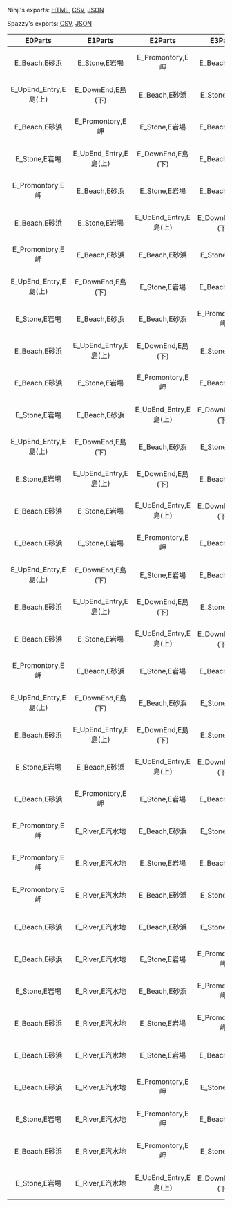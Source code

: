Ninji's exports: [HTML](https://wuffs.org/acnh/bcsv_160/html/FieldOutsideTemplate.html), [CSV](https://wuffs.org/acnh/bcsv_160/csv/FieldOutsideTemplate.csv), [JSON](https://wuffs.org/acnh/bcsv_160/json/FieldOutsideTemplate.json)

Spazzy's exports: [CSV](https://github.com/McSpazzy/acnh-csv/blob/master/FieldOutsideTemplate.csv), [JSON](https://github.com/McSpazzy/acnh-json/blob/master/FieldOutsideTemplate.json)

| E0Parts | E1Parts | E2Parts | E3Parts | N0Parts | N1Parts | N2Parts | N3Parts | N4Parts | NEParts | NWParts | S0Parts | S1Parts | S2Parts | S3Parts | S4Parts | SEParts | SWParts | SeaType | TemplateKind | W0Parts | W1Parts | W2Parts | W3Parts | WindDirection | UniqueID | EnglishName |
|:--:|:--:|:--:|:--:|:--:|:--:|:--:|:--:|:--:|:--:|:--:|:--:|:--:|:--:|:--:|:--:|:--:|:--:|:--:|:--:|:--:|:--:|:--:|:--:|:--:|:--:|:--:|
| E_Beach,E砂浜 | E_Stone,E岩場 | E_Promontory,E岬 | E_Beach,E砂浜 | N_Stone,N岩場 | N_Stone,N岩場 | N_Stone,N岩場 | N_Tsunekiti,Nつねきち | N_Stone,N岩場 | NE_Stone,NE岩場 | NW_Stone,NW岩場 | S_River,S汽水地 | S_Airport_L,S空港(左) | S_Airport_R,S空港(右) | S_Beach,S砂浜 | S_River,S汽水地 | SE_Jetty,SE砂浜桟橋 | SW_Beach,SW砂浜 | 3B,東西進入可 | 3B_S2,南中州 | W_UpEnd_Entry,W島(上) | W_DownEnd,W島(下) | W_Beach,W砂浜 | W_Stone,W岩場 | DNE_NNW,昼：北東、夜：北西 | 19 | 'FldOutTemplateA00' | 
| E_UpEnd_Entry,E島(上) | E_DownEnd,E島(下) | E_Beach,E砂浜 | E_Stone,E岩場 | N_Stone,N岩場 | N_Tsunekiti,Nつねきち | N_Stone,N岩場 | N_Stone,N岩場 | N_Stone,N岩場 | NE_Stone,NE岩場 | NW_Stone,NW岩場 | S_River,S汽水地 | S_Airport_L,S空港(左) | S_Airport_R,S空港(右) | S_Beach,S砂浜 | S_River,S汽水地 | SE_Beach,SE砂浜 | SW_Jetty,SW砂浜桟橋 | 3B,東西進入可 | 3B_S2,南中州 | W_Stone,W岩場 | W_Beach,W砂浜 | W_Promontory,W岬 | W_Beach,W砂浜 | DNE_NNW,昼：北東、夜：北西 | 21 | 'FldOutTemplateA01' | 
| E_Beach,E砂浜 | E_Promontory,E岬 | E_Stone,E岩場 | E_Beach,E砂浜 | N_Stone,N岩場 | N_Stone,N岩場 | N_Tsunekiti,Nつねきち | N_Stone,N岩場 | N_Stone,N岩場 | NE_Stone,NE岩場 | NW_Stone,NW岩場 | S_River,S汽水地 | S_Airport_L,S空港(左) | S_Airport_R,S空港(右) | S_Beach,S砂浜 | S_River,S汽水地 | SE_Beach,SE砂浜 | SW_Jetty,SW砂浜桟橋 | 3B,東西進入可 | 3B_S2,南中州 | W_Stone,W岩場 | W_UpEnd_Entry,W島(上) | W_DownEnd,W島(下) | W_Beach,W砂浜 | DNE_NNW,昼：北東、夜：北西 | 22 | 'FldOutTemplateA02' | 
| E_Stone,E岩場 | E_UpEnd_Entry,E島(上) | E_DownEnd,E島(下) | E_Beach,E砂浜 | N_Stone,N岩場 | N_Stone,N岩場 | N_Stone,N岩場 | N_Tsunekiti,Nつねきち | N_Stone,N岩場 | NE_Stone,NE岩場 | NW_Stone,NW岩場 | S_River,S汽水地 | S_Beach,S砂浜 | S_Airport_L,S空港(左) | S_Airport_R,S空港(右) | S_River,S汽水地 | SE_Jetty,SE砂浜桟橋 | SW_Beach,SW砂浜 | 3B,東西進入可 | 3B_S2,南中州 | W_Beach,W砂浜 | W_Stone,W岩場 | W_Beach,W砂浜 | W_Promontory,W岬 | DNW_NNE,昼：北西、夜：北東 | 23 | 'FldOutTemplateA03' | 
| E_Promontory,E岬 | E_Beach,E砂浜 | E_Stone,E岩場 | E_Beach,E砂浜 | N_Stone,N岩場 | N_Tsunekiti,Nつねきち | N_Stone,N岩場 | N_Stone,N岩場 | N_Stone,N岩場 | NE_Stone,NE岩場 | NW_Stone,NW岩場 | S_River,S汽水地 | S_Beach,S砂浜 | S_Airport_L,S空港(左) | S_Airport_R,S空港(右) | S_River,S汽水地 | SE_Jetty,SE砂浜桟橋 | SW_Beach,SW砂浜 | 3B,東西進入可 | 3B_S2,南中州 | W_Stone,W岩場 | W_Beach,W砂浜 | W_UpEnd_Entry,W島(上) | W_DownEnd,W島(下) | DNW_NNE,昼：北西、夜：北東 | 25 | 'FldOutTemplateA04' | 
| E_Beach,E砂浜 | E_Stone,E岩場 | E_UpEnd_Entry,E島(上) | E_DownEnd,E島(下) | N_Stone,N岩場 | N_Stone,N岩場 | N_Tsunekiti,Nつねきち | N_Stone,N岩場 | N_Stone,N岩場 | NE_Stone,NE岩場 | NW_Stone,NW岩場 | S_River,S汽水地 | S_Beach,S砂浜 | S_Airport_L,S空港(左) | S_Airport_R,S空港(右) | S_River,S汽水地 | SE_Beach,SE砂浜 | SW_Jetty,SW砂浜桟橋 | 3B,東西進入可 | 3B_S2,南中州 | W_Beach,W砂浜 | W_Promontory,W岬 | W_Stone,W岩場 | W_Beach,W砂浜 | DNW_NNE,昼：北西、夜：北東 | 24 | 'FldOutTemplateA05' | 
| E_Promontory,E岬 | E_Beach,E砂浜 | E_Beach,E砂浜 | E_Stone,E岩場 | N_Stone,N岩場 | N_Tsunekiti,Nつねきち | N_Stone,N岩場 | N_Stone,N岩場 | N_Stone,N岩場 | NE_Stone,NE岩場 | NW_Stone,NW岩場 | S_River,S汽水地 | S_Airport_L,S空港(左) | S_Airport_R,S空港(右) | S_Beach,S砂浜 | S_River,S汽水地 | SE_Beach,SE砂浜 | SW_Jetty,SW砂浜桟橋 | 3B,東西進入可 | 3B_S2,南中州 | W_UpEnd_Entry,W島(上) | W_DownEnd,W島(下) | W_Stone,W岩場 | W_Beach,W砂浜 | DNE_NNW,昼：北東、夜：北西 | 20 | 'FldOutTemplateA06' | 
| E_UpEnd_Entry,E島(上) | E_DownEnd,E島(下) | E_Stone,E岩場 | E_Beach,E砂浜 | N_Stone,N岩場 | N_Stone,N岩場 | N_Tsunekiti,Nつねきち | N_Stone,N岩場 | N_Stone,N岩場 | NE_Stone,NE岩場 | NW_Stone,NW岩場 | S_River,S汽水地 | S_Airport_L,S空港(左) | S_Airport_R,S空港(右) | S_Beach,S砂浜 | S_River,S汽水地 | SE_Jetty,SE砂浜桟橋 | SW_Beach,SW砂浜 | 3B,東西進入可 | 3B_S2,南中州 | W_Promontory,W岬 | W_Beach,W砂浜 | W_Beach,W砂浜 | W_Stone,W岩場 | DNE_NNW,昼：北東、夜：北西 | 17 | 'FldOutTemplateA07' | 
| E_Stone,E岩場 | E_Beach,E砂浜 | E_Beach,E砂浜 | E_Promontory,E岬 | N_Stone,N岩場 | N_Stone,N岩場 | N_Stone,N岩場 | N_Tsunekiti,Nつねきち | N_Stone,N岩場 | NE_Stone,NE岩場 | NW_Stone,NW岩場 | S_River,S汽水地 | S_Airport_L,S空港(左) | S_Airport_R,S空港(右) | S_Beach,S砂浜 | S_River,S汽水地 | SE_Beach,SE砂浜 | SW_Jetty,SW砂浜桟橋 | 3B,東西進入可 | 3B_S2,南中州 | W_Beach,W砂浜 | W_UpEnd_Entry,W島(上) | W_DownEnd,W島(下) | W_Stone,W岩場 | DNE_NNW,昼：北東、夜：北西 | 18 | 'FldOutTemplateA08' | 
| E_Beach,E砂浜 | E_UpEnd_Entry,E島(上) | E_DownEnd,E島(下) | E_Stone,E岩場 | N_Stone,N岩場 | N_Stone,N岩場 | N_Stone,N岩場 | N_Tsunekiti,Nつねきち | N_Stone,N岩場 | NE_Stone,NE岩場 | NW_Stone,NW岩場 | S_River,S汽水地 | S_Beach,S砂浜 | S_Airport_L,S空港(左) | S_Airport_R,S空港(右) | S_River,S汽水地 | SE_Beach,SE砂浜 | SW_Jetty,SW砂浜桟橋 | 3B,東西進入可 | 3B_S2,南中州 | W_Promontory,W岬 | W_Stone,W岩場 | W_Beach,W砂浜 | W_Beach,W砂浜 | DNW_NNE,昼：北西、夜：北東 | 16 | 'FldOutTemplateA09' | 
| E_Beach,E砂浜 | E_Stone,E岩場 | E_Promontory,E岬 | E_Beach,E砂浜 | N_Stone,N岩場 | N_Tsunekiti,Nつねきち | N_Stone,N岩場 | N_Stone,N岩場 | N_Stone,N岩場 | NE_Stone,NE岩場 | NW_Stone,NW岩場 | S_River,S汽水地 | S_Beach,S砂浜 | S_Airport_L,S空港(左) | S_Airport_R,S空港(右) | S_River,S汽水地 | SE_Jetty,SE砂浜桟橋 | SW_Beach,SW砂浜 | 3B,東西進入可 | 3B_S2,南中州 | W_Beach,W砂浜 | W_Stone,W岩場 | W_UpEnd_Entry,W島(上) | W_DownEnd,W島(下) | DNW_NNE,昼：北西、夜：北東 | 15 | 'FldOutTemplateA10' | 
| E_Stone,E岩場 | E_Beach,E砂浜 | E_UpEnd_Entry,E島(上) | E_DownEnd,E島(下) | N_Stone,N岩場 | N_Stone,N岩場 | N_Tsunekiti,Nつねきち | N_Stone,N岩場 | N_Stone,N岩場 | NE_Stone,NE岩場 | NW_Stone,NW岩場 | S_River,S汽水地 | S_Beach,S砂浜 | S_Airport_L,S空港(左) | S_Airport_R,S空港(右) | S_River,S汽水地 | SE_Jetty,SE砂浜桟橋 | SW_Beach,SW砂浜 | 3B,東西進入可 | 3B_S2,南中州 | W_Stone,W岩場 | W_Beach,W砂浜 | W_Beach,W砂浜 | W_Promontory,W岬 | DNW_NNE,昼：北西、夜：北東 | 14 | 'FldOutTemplateA11' | 
| E_UpEnd_Entry,E島(上) | E_DownEnd,E島(下) | E_Beach,E砂浜 | E_Stone,E岩場 | N_Stone,N岩場 | N_Stone,N岩場 | N_Tsunekiti,Nつねきち | N_Stone,N岩場 | N_Stone,N岩場 | NE_Stone,NE岩場 | NW_Stone,NW岩場 | S_Airport_L,S空港(左) | S_Airport_R,S空港(右) | S_Beach,S砂浜 | S_River,S汽水地 | S_Beach,S砂浜 | SE_Jetty,SE砂浜桟橋 | SW_Beach,SW砂浜 | 3B,東西進入可 | 3B_SW,南西中州 | W_Promontory,W岬 | W_River,W汽水地 | W_Stone,W岩場 | W_Beach,W砂浜 | DNW_NNE,昼：北西、夜：北東 | 26 | 'FldOutTemplateB00' | 
| E_Stone,E岩場 | E_UpEnd_Entry,E島(上) | E_DownEnd,E島(下) | E_Beach,E砂浜 | N_Stone,N岩場 | N_Stone,N岩場 | N_Stone,N岩場 | N_Tsunekiti,Nつねきち | N_Stone,N岩場 | NE_Stone,NE岩場 | NW_Stone,NW岩場 | S_Airport_L,S空港(左) | S_Airport_R,S空港(右) | S_Beach,S砂浜 | S_River,S汽水地 | S_Beach,S砂浜 | SE_Jetty,SE砂浜桟橋 | SW_Beach,SW砂浜 | 3B,東西進入可 | 3B_SW,南西中州 | W_Promontory,W岬 | W_River,W汽水地 | W_Beach,W砂浜 | W_Stone,W岩場 | DNW_NNE,昼：北西、夜：北東 | 27 | 'FldOutTemplateB01' | 
| E_Beach,E砂浜 | E_Stone,E岩場 | E_UpEnd_Entry,E島(上) | E_DownEnd,E島(下) | N_Stone,N岩場 | N_Stone,N岩場 | N_Stone,N岩場 | N_Stone,N岩場 | N_Tsunekiti,Nつねきち | NE_Stone,NE岩場 | NW_Stone,NW岩場 | S_Airport_L,S空港(左) | S_Airport_R,S空港(右) | S_Beach,S砂浜 | S_River,S汽水地 | S_Beach,S砂浜 | SE_Jetty,SE砂浜桟橋 | SW_Beach,SW砂浜 | 3B,東西進入可 | 3B_SW,南西中州 | W_Promontory,W岬 | W_River,W汽水地 | W_Stone,W岩場 | W_Beach,W砂浜 | DNW_NNE,昼：北西、夜：北東 | 28 | 'FldOutTemplateB02' | 
| E_Beach,E砂浜 | E_Stone,E岩場 | E_Promontory,E岬 | E_Beach,E砂浜 | N_Stone,N岩場 | N_Stone,N岩場 | N_Tsunekiti,Nつねきち | N_Stone,N岩場 | N_Stone,N岩場 | NE_Stone,NE岩場 | NW_Stone,NW岩場 | S_Airport_L,S空港(左) | S_Airport_R,S空港(右) | S_Beach,S砂浜 | S_River,S汽水地 | S_Beach,S砂浜 | SE_Jetty,SE砂浜桟橋 | SW_Beach,SW砂浜 | 3B,東西進入可 | 3B_SW,南西中州 | W_Beach,W砂浜 | W_River,W汽水地 | W_Stone,W岩場 | W_Beach,W砂浜 | DNW_NNE,昼：北西、夜：北東 | 29 | 'FldOutTemplateB03' | 
| E_UpEnd_Entry,E島(上) | E_DownEnd,E島(下) | E_Stone,E岩場 | E_Beach,E砂浜 | N_Stone,N岩場 | N_Stone,N岩場 | N_Stone,N岩場 | N_Tsunekiti,Nつねきち | N_Stone,N岩場 | NE_Stone,NE岩場 | NW_Stone,NW岩場 | S_Beach,S砂浜 | S_Airport_L,S空港(左) | S_Airport_R,S空港(右) | S_River,S汽水地 | S_Beach,S砂浜 | SE_Jetty,SE砂浜桟橋 | SW_Beach,SW砂浜 | 3B,東西進入可 | 3B_SW,南西中州 | W_Stone,W岩場 | W_River,W汽水地 | W_Beach,W砂浜 | W_Promontory,W岬 | DNW_NNE,昼：北西、夜：北東 | 30 | 'FldOutTemplateB04' | 
| E_Beach,E砂浜 | E_UpEnd_Entry,E島(上) | E_DownEnd,E島(下) | E_Stone,E岩場 | N_Stone,N岩場 | N_Stone,N岩場 | N_Stone,N岩場 | N_Stone,N岩場 | N_Tsunekiti,Nつねきち | NE_Stone,NE岩場 | NW_Stone,NW岩場 | S_Beach,S砂浜 | S_Airport_L,S空港(左) | S_Airport_R,S空港(右) | S_River,S汽水地 | S_Beach,S砂浜 | SE_Jetty,SE砂浜桟橋 | SW_Beach,SW砂浜 | 3B,東西進入可 | 3B_SW,南西中州 | W_Beach,W砂浜 | W_River,W汽水地 | W_Stone,W岩場 | W_Promontory,W岬 | DNW_NNE,昼：北西、夜：北東 | 31 | 'FldOutTemplateB05' | 
| E_Beach,E砂浜 | E_Stone,E岩場 | E_UpEnd_Entry,E島(上) | E_DownEnd,E島(下) | N_Stone,N岩場 | N_Stone,N岩場 | N_Tsunekiti,Nつねきち | N_Stone,N岩場 | N_Stone,N岩場 | NE_Stone,NE岩場 | NW_Stone,NW岩場 | S_Beach,S砂浜 | S_Airport_L,S空港(左) | S_Airport_R,S空港(右) | S_River,S汽水地 | S_Beach,S砂浜 | SE_Jetty,SE砂浜桟橋 | SW_Beach,SW砂浜 | 3B,東西進入可 | 3B_SW,南西中州 | W_Beach,W砂浜 | W_River,W汽水地 | W_Stone,W岩場 | W_Promontory,W岬 | DNW_NNE,昼：北西、夜：北東 | 32 | 'FldOutTemplateB06' | 
| E_Promontory,E岬 | E_Beach,E砂浜 | E_Stone,E岩場 | E_Beach,E砂浜 | N_Stone,N岩場 | N_Stone,N岩場 | N_Stone,N岩場 | N_Tsunekiti,Nつねきち | N_Stone,N岩場 | NE_Stone,NE岩場 | NW_Stone,NW岩場 | S_Beach,S砂浜 | S_Airport_L,S空港(左) | S_Airport_R,S空港(右) | S_River,S汽水地 | S_Beach,S砂浜 | SE_Jetty,SE砂浜桟橋 | SW_Beach,SW砂浜 | 3B,東西進入可 | 3B_SW,南西中州 | W_Beach,W砂浜 | W_River,W汽水地 | W_Beach,W砂浜 | W_Stone,W岩場 | DNW_NNE,昼：北西、夜：北東 | 33 | 'FldOutTemplateB07' | 
| E_UpEnd_Entry,E島(上) | E_DownEnd,E島(下) | E_Beach,E砂浜 | E_Stone,E岩場 | N_Stone,N岩場 | N_Stone,N岩場 | N_Stone,N岩場 | N_Stone,N岩場 | N_Tsunekiti,Nつねきち | NE_Stone,NE岩場 | NW_Stone,NW岩場 | S_Beach,S砂浜 | S_Airport_L,S空港(左) | S_Airport_R,S空港(右) | S_River,S汽水地 | S_Beach,S砂浜 | SE_Jetty,SE砂浜桟橋 | SW_Beach,SW砂浜 | 3B,東西進入可 | 3B_SW,南西中州 | W_Stone,W岩場 | W_River,W汽水地 | W_Promontory,W岬 | W_Beach,W砂浜 | DNW_NNE,昼：北西、夜：北東 | 34 | 'FldOutTemplateB08' | 
| E_Beach,E砂浜 | E_UpEnd_Entry,E島(上) | E_DownEnd,E島(下) | E_Stone,E岩場 | N_Stone,N岩場 | N_Stone,N岩場 | N_Tsunekiti,Nつねきち | N_Stone,N岩場 | N_Stone,N岩場 | NE_Stone,NE岩場 | NW_Stone,NW岩場 | S_Airport_L,S空港(左) | S_Airport_R,S空港(右) | S_Beach,S砂浜 | S_River,S汽水地 | S_Beach,S砂浜 | SE_Jetty,SE砂浜桟橋 | SW_Beach,SW砂浜 | 3B,東西進入可 | 3B_SW,南西中州 | W_Beach,W砂浜 | W_River,W汽水地 | W_Promontory,W岬 | W_Stone,W岩場 | DNW_NNE,昼：北西、夜：北東 | 35 | 'FldOutTemplateB09' | 
| E_Stone,E岩場 | E_Beach,E砂浜 | E_UpEnd_Entry,E島(上) | E_DownEnd,E島(下) | N_Stone,N岩場 | N_Stone,N岩場 | N_Stone,N岩場 | N_Tsunekiti,Nつねきち | N_Stone,N岩場 | NE_Stone,NE岩場 | NW_Stone,NW岩場 | S_Beach,S砂浜 | S_Airport_L,S空港(左) | S_Airport_R,S空港(右) | S_River,S汽水地 | S_Beach,S砂浜 | SE_Jetty,SE砂浜桟橋 | SW_Beach,SW砂浜 | 3B,東西進入可 | 3B_SW,南西中州 | W_Beach,W砂浜 | W_River,W汽水地 | W_Promontory,W岬 | W_Stone,W岩場 | DNW_NNE,昼：北西、夜：北東 | 36 | 'FldOutTemplateB10' | 
| E_Beach,E砂浜 | E_Promontory,E岬 | E_Stone,E岩場 | E_Beach,E砂浜 | N_Stone,N岩場 | N_Stone,N岩場 | N_Stone,N岩場 | N_Stone,N岩場 | N_Tsunekiti,Nつねきち | NE_Stone,NE岩場 | NW_Stone,NW岩場 | S_Airport_L,S空港(左) | S_Airport_R,S空港(右) | S_Beach,S砂浜 | S_River,S汽水地 | S_Beach,S砂浜 | SE_Jetty,SE砂浜桟橋 | SW_Beach,SW砂浜 | 3B,東西進入可 | 3B_SW,南西中州 | W_Stone,W岩場 | W_River,W汽水地 | W_UpEnd_Entry,W島(上) | W_DownEnd,W島(下) | DNW_NNE,昼：北西、夜：北東 | 37 | 'FldOutTemplateB11' | 
| E_Promontory,E岬 | E_River,E汽水地 | E_Beach,E砂浜 | E_Stone,E岩場 | N_Tsunekiti,Nつねきち | N_Stone,N岩場 | N_Stone,N岩場 | N_Stone,N岩場 | N_Stone,N岩場 | NE_Stone,NE岩場 | NW_Stone,NW岩場 | S_Beach,S砂浜 | S_River,S汽水地 | S_Airport_L,S空港(左) | S_Airport_R,S空港(右) | S_Beach,S砂浜 | SE_Beach,SE砂浜 | SW_Jetty,SW砂浜桟橋 | 3B,東西進入可 | 3B_SE,南東中州 | W_UpEnd_Entry,W島(上) | W_DownEnd,W島(下) | W_Stone,W岩場 | W_Beach,W砂浜 | DNE_NNW,昼：北東、夜：北西 | 38 | 'FldOutTemplateC00' | 
| E_Promontory,E岬 | E_River,E汽水地 | E_Stone,E岩場 | E_Beach,E砂浜 | N_Stone,N岩場 | N_Tsunekiti,Nつねきち | N_Stone,N岩場 | N_Stone,N岩場 | N_Stone,N岩場 | NE_Stone,NE岩場 | NW_Stone,NW岩場 | S_Beach,S砂浜 | S_River,S汽水地 | S_Airport_L,S空港(左) | S_Airport_R,S空港(右) | S_Beach,S砂浜 | SE_Beach,SE砂浜 | SW_Jetty,SW砂浜桟橋 | 3B,東西進入可 | 3B_SE,南東中州 | W_Beach,W砂浜 | W_UpEnd_Entry,W島(上) | W_DownEnd,W島(下) | W_Stone,W岩場 | DNE_NNW,昼：北東、夜：北西 | 39 | 'FldOutTemplateC01' | 
| E_Promontory,E岬 | E_River,E汽水地 | E_Beach,E砂浜 | E_Stone,E岩場 | N_Stone,N岩場 | N_Stone,N岩場 | N_Tsunekiti,Nつねきち | N_Stone,N岩場 | N_Stone,N岩場 | NE_Stone,NE岩場 | NW_Stone,NW岩場 | S_Beach,S砂浜 | S_River,S汽水地 | S_Airport_L,S空港(左) | S_Airport_R,S空港(右) | S_Beach,S砂浜 | SE_Beach,SE砂浜 | SW_Jetty,SW砂浜桟橋 | 3B,東西進入可 | 3B_SE,南東中州 | W_Beach,W砂浜 | W_Stone,W岩場 | W_UpEnd_Entry,W島(上) | W_DownEnd,W島(下) | DNE_NNW,昼：北東、夜：北西 | 40 | 'FldOutTemplateC02' | 
| E_Beach,E砂浜 | E_River,E汽水地 | E_Beach,E砂浜 | E_Stone,E岩場 | N_Tsunekiti,Nつねきち | N_Stone,N岩場 | N_Stone,N岩場 | N_Stone,N岩場 | N_Stone,N岩場 | NE_Stone,NE岩場 | NW_Stone,NW岩場 | S_Beach,S砂浜 | S_River,S汽水地 | S_Airport_L,S空港(左) | S_Airport_R,S空港(右) | S_Beach,S砂浜 | SE_Beach,SE砂浜 | SW_Jetty,SW砂浜桟橋 | 3B,東西進入可 | 3B_SE,南東中州 | W_Promontory,W岬 | W_Stone,W岩場 | W_Beach,W砂浜 | W_Beach,W砂浜 | DNE_NNW,昼：北東、夜：北西 | 41 | 'FldOutTemplateC03' | 
| E_Beach,E砂浜 | E_River,E汽水地 | E_Stone,E岩場 | E_Promontory,E岬 | N_Stone,N岩場 | N_Tsunekiti,Nつねきち | N_Stone,N岩場 | N_Stone,N岩場 | N_Stone,N岩場 | NE_Stone,NE岩場 | NW_Stone,NW岩場 | S_Beach,S砂浜 | S_River,S汽水地 | S_Beach,S砂浜 | S_Airport_L,S空港(左) | S_Airport_R,S空港(右) | SE_Beach,SE砂浜 | SW_Jetty,SW砂浜桟橋 | 3B,東西進入可 | 3B_SE,南東中州 | W_UpEnd_Entry,W島(上) | W_DownEnd,W島(下) | W_Stone,W岩場 | W_Beach,W砂浜 | DNE_NNW,昼：北東、夜：北西 | 42 | 'FldOutTemplateC04' | 
| E_Stone,E岩場 | E_River,E汽水地 | E_Beach,E砂浜 | E_Promontory,E岬 | N_Stone,N岩場 | N_Stone,N岩場 | N_Tsunekiti,Nつねきち | N_Stone,N岩場 | N_Stone,N岩場 | NE_Stone,NE岩場 | NW_Stone,NW岩場 | S_Beach,S砂浜 | S_River,S汽水地 | S_Beach,S砂浜 | S_Airport_L,S空港(左) | S_Airport_R,S空港(右) | SE_Beach,SE砂浜 | SW_Jetty,SW砂浜桟橋 | 3B,東西進入可 | 3B_SE,南東中州 | W_Beach,W砂浜 | W_UpEnd_Entry,W島(上) | W_DownEnd,W島(下) | W_Stone,W岩場 | DNE_NNW,昼：北東、夜：北西 | 43 | 'FldOutTemplateC05' | 
| E_Beach,E砂浜 | E_River,E汽水地 | E_Stone,E岩場 | E_Promontory,E岬 | N_Tsunekiti,Nつねきち | N_Stone,N岩場 | N_Stone,N岩場 | N_Stone,N岩場 | N_Stone,N岩場 | NE_Stone,NE岩場 | NW_Stone,NW岩場 | S_Beach,S砂浜 | S_River,S汽水地 | S_Beach,S砂浜 | S_Airport_L,S空港(左) | S_Airport_R,S空港(右) | SE_Beach,SE砂浜 | SW_Jetty,SW砂浜桟橋 | 3B,東西進入可 | 3B_SE,南東中州 | W_Beach,W砂浜 | W_Stone,W岩場 | W_UpEnd_Entry,W島(上) | W_DownEnd,W島(下) | DNE_NNW,昼：北東、夜：北西 | 44 | 'FldOutTemplateC06' | 
| E_Beach,E砂浜 | E_River,E汽水地 | E_Stone,E岩場 | E_Beach,E砂浜 | N_Stone,N岩場 | N_Tsunekiti,Nつねきち | N_Stone,N岩場 | N_Stone,N岩場 | N_Stone,N岩場 | NE_Stone,NE岩場 | NW_Stone,NW岩場 | S_Beach,S砂浜 | S_River,S汽水地 | S_Beach,S砂浜 | S_Airport_L,S空港(左) | S_Airport_R,S空港(右) | SE_Beach,SE砂浜 | SW_Jetty,SW砂浜桟橋 | 3B,東西進入可 | 3B_SE,南東中州 | W_Stone,W岩場 | W_Promontory,W岬 | W_Beach,W砂浜 | W_Beach,W砂浜 | DNE_NNW,昼：北東、夜：北西 | 45 | 'FldOutTemplateC07' | 
| E_Beach,E砂浜 | E_River,E汽水地 | E_Promontory,E岬 | E_Stone,E岩場 | N_Stone,N岩場 | N_Stone,N岩場 | N_Tsunekiti,Nつねきち | N_Stone,N岩場 | N_Stone,N岩場 | NE_Stone,NE岩場 | NW_Stone,NW岩場 | S_Beach,S砂浜 | S_River,S汽水地 | S_Airport_L,S空港(左) | S_Airport_R,S空港(右) | S_Beach,S砂浜 | SE_Beach,SE砂浜 | SW_Jetty,SW砂浜桟橋 | 3B,東西進入可 | 3B_SE,南東中州 | W_UpEnd_Entry,W島(上) | W_DownEnd,W島(下) | W_Stone,W岩場 | W_Beach,W砂浜 | DNE_NNW,昼：北東、夜：北西 | 46 | 'FldOutTemplateC08' | 
| E_Stone,E岩場 | E_River,E汽水地 | E_Promontory,E岬 | E_Beach,E砂浜 | N_Tsunekiti,Nつねきち | N_Stone,N岩場 | N_Stone,N岩場 | N_Stone,N岩場 | N_Stone,N岩場 | NE_Stone,NE岩場 | NW_Stone,NW岩場 | S_Beach,S砂浜 | S_River,S汽水地 | S_Beach,S砂浜 | S_Airport_L,S空港(左) | S_Airport_R,S空港(右) | SE_Beach,SE砂浜 | SW_Jetty,SW砂浜桟橋 | 3B,東西進入可 | 3B_SE,南東中州 | W_Beach,W砂浜 | W_UpEnd_Entry,W島(上) | W_DownEnd,W島(下) | W_Beach,W砂浜 | DNE_NNW,昼：北東、夜：北西 | 47 | 'FldOutTemplateC09' | 
| E_Beach,E砂浜 | E_River,E汽水地 | E_Promontory,E岬 | E_Stone,E岩場 | N_Stone,N岩場 | N_Tsunekiti,Nつねきち | N_Stone,N岩場 | N_Stone,N岩場 | N_Stone,N岩場 | NE_Stone,NE岩場 | NW_Stone,NW岩場 | S_Beach,S砂浜 | S_River,S汽水地 | S_Airport_L,S空港(左) | S_Airport_R,S空港(右) | S_Beach,S砂浜 | SE_Beach,SE砂浜 | SW_Jetty,SW砂浜桟橋 | 3B,東西進入可 | 3B_SE,南東中州 | W_Beach,W砂浜 | W_Stone,W岩場 | W_UpEnd_Entry,W島(上) | W_DownEnd,W島(下) | DNE_NNW,昼：北東、夜：北西 | 48 | 'FldOutTemplateC10' | 
| E_Stone,E岩場 | E_River,E汽水地 | E_UpEnd_Entry,E島(上) | E_DownEnd,E島(下) | N_Stone,N岩場 | N_Stone,N岩場 | N_Tsunekiti,Nつねきち | N_Stone,N岩場 | N_Stone,N岩場 | NE_Stone,NE岩場 | NW_Stone,NW岩場 | S_Beach,S砂浜 | S_River,S汽水地 | S_Beach,S砂浜 | S_Airport_L,S空港(左) | S_Airport_R,S空港(右) | SE_Beach,SE砂浜 | SW_Jetty,SW砂浜桟橋 | 3B,東西進入可 | 3B_SE,南東中州 | W_Beach,W砂浜 | W_Stone,W岩場 | W_Promontory,W岬 | W_Beach,W砂浜 | DNE_NNW,昼：北東、夜：北西 | 49 | 'FldOutTemplateC11' | 
